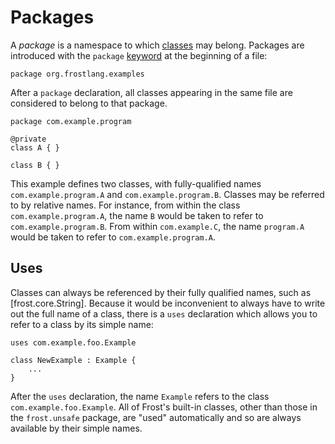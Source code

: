 Packages
========

A *package* is a namespace to which [classes](classes.md) may belong. Packages are introduced with
the `package` [keyword](keywords.md) at the beginning of a file:

    package org.frostlang.examples

After a `package` declaration, all classes appearing in the same file are considered to belong to
that package.

    package com.example.program

    @private
    class A { }

    class B { }

This example defines two classes, with fully-qualified names `com.example.program.A` and
`com.example.program.B`. Classes may be referred to by relative names. For instance, from within the
class `com.example.program.A`, the name `B` would be taken to refer to `com.example.program.B`. From
within `com.example.C`, the name `program.A` would be taken to refer to `com.example.program.A`.

Uses
----

Classes can always be referenced by their fully qualified names, such as [frost.core.String].
Because it would be inconvenient to always have to write out the full name of a class, there is a
`uses` declaration which allows you to refer to a class by its simple name:

    uses com.example.foo.Example

    class NewExample : Example {
        ...
    }

After the `uses` declaration, the name `Example` refers to the class `com.example.foo.Example`. All
of Frost's built-in classes, other than those in the `frost.unsafe` package, are "used"
automatically and so are always available by their simple names.

